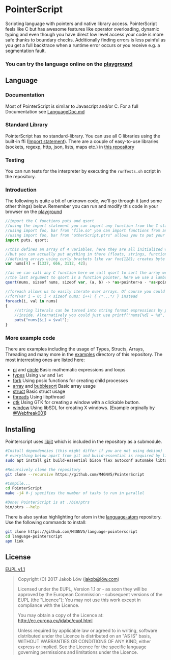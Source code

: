 # PointerScript

Scripting language with pointers and native library access. PointerScript
feels like C but has awesome features like operator overloading, dynamic typing and
even though you have direct low level access your code is more safe thanks to boundary
checks. Additionally finding errors is less painful as you get a full backtrace when a
runtime error occurs or you receive e.g. a segmentation fault.

### You can try the language online on the [playground](https://pointerscript.org/play/)

## Language

### Documentation
Most of PointerScript is similar to Javascript and/or C. For a full Documentation see [LanguageDoc.md](LanguageDoc.md)

### Standard Library
PointerScript has no standard-library. You can use all C libraries using the built-in ffi ([Import statement](LanguageDoc.md#importstatement)).
There are a couple of easy-to-use libraries (sockets, regexp, http, json, lists, maps etc.)
in [this repository](https://github.com/M4GNV5/PtrsStuff)

### Testing
You can run tests for the interpreter by executing the `runTests.sh` script in the repository.

### Introduction
The following is quite a bit of unknown code, we'll go through it (and some other things) below.
Remember you can run and modify this code in your browser on the [playground](https://pointerscript.org/play/)
```javascript
//import the C functions puts and qsort
//using the import statement you can import any function from the C standard library
//using import foo, bar from "file.so" you can import functions from any C library
//using import foo, bar from "otherScript.ptrs" allows you to put your code into multiple files
import puts, qsort;

//this defines an array of 4 variables, here they are all initialized with int's,
//but you can actually put anything in there (floats, strings, functions, etc.).
//defining arrays using curly brackets like var foo{128}; creates byte arrays instead
var nums[4] = [1337, 666, 3112, 42];

//as we can call any C function here we call qsort to sort the array we just defined.
//the last argument to qsort is a function pointer, here we use a lambda expression
qsort(nums, sizeof nums, sizeof var, (a, b) -> *as<pointer>a - *as<pointer>b);

//foreach allows us to easily iterate over arrays. Of course you could also use
//for(var i = 0; i < sizeof nums; i++) { /*...*/ } instead
foreach(i, val in nums)
{
	//string literals can be turned into string format expressions by putting $variableName
	//inside. Alternatively you could just use printf("nums[%d] = %d", i, val);
	puts("nums[$i] = $val");
}
```

### More example code
There are examples including the usage of Types, Structs, Arrays, Threading and many more in
the [examples](examples/) directory of this repository. The most interresting ones are listed here:

- [pi](examples/pi.ptrs) and [circle](examples/circle.ptrs) Basic mathematic expressions and loops
- [types](examples/types.ptrs) Using `var` and `let`
- [fork](examples/fork.ptrs) Using posix functions for creating child processes
- [array](examples/array.ptrs) and [bubblesort](examples/bubblesort.ptrs) Basic array usage
- [struct](examples/struct.ptrs) Basic struct usage
- [threads](examples/threads.ptrs) Using libpthread
- [gtk](examples/gtk.ptrs) Using GTK for creating a window with a clickable button.
- [window](examples/window.ptrs) Using libSDL for creating X windows. (Example orginally by [@Webfreak001](https://github.com/WebFreak001))

## Installing
Pointerscript uses [libjit](https://www.gnu.org/software/libjit/) which is included in the repository as a submodule.
```bash
#Install dependencies (this might differ if you are not using debian)
# everything below apart from git and build-essential is required by libjit
sudo apt install git build-essential bison flex autoconf automake libtool texinfo

#Recursively clone the repository
git clone --recursive https://github.com/M4GNV5/PointerScript

#Compile...
cd PointerScript
make -j4 #-j specifies the number of tasks to run in parallel

#Done! PointerScript is at ./bin/ptrs
bin/ptrs --help
```

There is also syntax highlighting for atom in the [language-atom](https://github.com/M4GNV5/language-pointerscript)
repository. Use the following commands to install:
```bash
git clone https://github.com/M4GNV5/language-pointerscript
cd language-pointerscript
apm link
```

## License
[EUPL v1.1](LICENSE.txt)

> Copyright (C) 2017 Jakob Löw (jakob@löw.com)
>
> Licensed under the EUPL, Version 1.1 or - as soon they will be approved by the European
> Commission - subsequent versions of the EUPL (the "Licence"); You may not use this work
> except in compliance with the Licence.
>
> You may obtain a copy of the Licence at:
> http://ec.europa.eu/idabc/eupl.html
>
> Unless required by applicable law or agreed to in writing, software distributed under
> the Licence is distributed on an "AS IS" basis, WITHOUT WARRANTIES OR CONDITIONS OF
> ANY KIND, either express or implied. See the Licence for the specific language
> governing permissions and limitations under the Licence.
